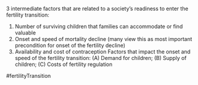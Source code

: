 3 intermediate factors that are related to a society’s readiness to enter the fertility transition:
1. Number of surviving children that families can accommodate or find valuable
2. Onset and speed of mortality decline (many view this as most important precondition for onset of the fertility decline)
3. Availability and cost of contraception
Factors that impact the onset and speed of the fertility transition: (A) Demand for children; (B) Supply of children; (C) Costs of fertility regulation

#fertilityTransition